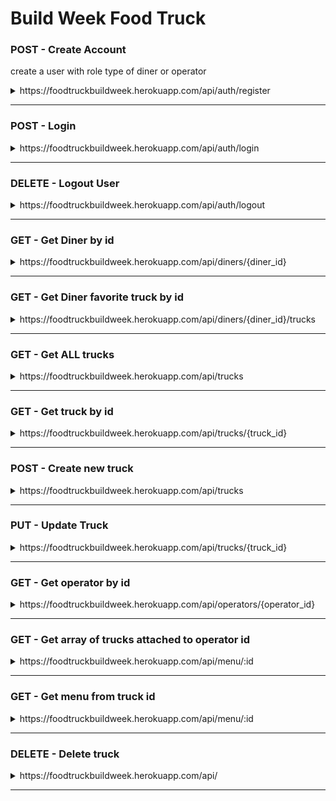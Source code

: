 # Build Week Food Truck

### POST - Create Account
create a user with role type of diner or operator
<details>
<summary>https://foodtruckbuildweek.herokuapp.com/api/auth/register</summary>

```JSON
what you need:
{
    "username": "Joe",
    "password": "1234",
    "email": "c@gmail.com",
    "role": "operator"
}

what you get back:
{
    "data": {
        "user_id": 1,
        "username": "Joe",
        "password": "$2a$08$0oUfmvlujUay2NBGG8CWJOhqhpB8gZRk/UmVa9X8NEZhUKDVIxt5S",
        "role": "operator"
    }
}
```
</details>

-----------------------------------------------------------------------------------------

### POST - Login
<details>
<summary>https://foodtruckbuildweek.herokuapp.com/api/auth/login</summary>

```JSON
what you need:
role can be operator or diner
{
    "username": "luke",
    "password": "1234",
    "role": "operator"
}

what you get back:
{
    "message": "luke is back!",
    "token": "eyJhbGciOiJIUzI1NiIsInR5cCI6IkpXVCJ9.eyJzdWJqZWN0Ijo2LCJ1c2VybmFtZSI6Imx1a2UiLCJpYXQiOjE2MTcyMjU3OTcsImV4cCI6MTYxNzMxMjE5N30.q8woGClRqHNN1tTHwd48FhHalKHdHW-z5dMSzHqbLL4",
    "role": "operator"
}
```
</details>

-----------------------------------------------------------------------------------------

### DELETE - Logout User
<details>
<summary>https://foodtruckbuildweek.herokuapp.com/api/auth/logout</summary>

```JSON
Status: 200 OK
```
</details>

-----------------------------------------------------------------------------------------

### GET - Get Diner by id
<details>
<summary>https://foodtruckbuildweek.herokuapp.com/api/diners/{diner_id}</summary>

```JSON
what you get back:
{
    "diner_id": 2,
    "longitude": "01.44888",
    "latitude": "90.12322",
    "diner_favetruck_id": 2
}
    
    
```
</details>

-----------------------------------------------------------------------------------------

### GET - Get Diner favorite truck by id
<details>
<summary>https://foodtruckbuildweek.herokuapp.com/api/diners/{diner_id}/trucks</summary>

```JSON
what you get back:
[
    {
        "truck_id": 1,
        "truck_img": "arturo-rey-m6fYkq_P2Cc-unsplash.jpg",
        "cuisine_type": "french",
        "departure_time": "19:00:00",
        "longitude": "44.88888",
        "latitude": "22.12121",
        "diner_favetruck_id": 3,
        "diner_id": 1
    }
]
```
</details>

-----------------------------------------------------------------------------------------

### GET - Get ALL trucks
<details>
<summary>https://foodtruckbuildweek.herokuapp.com/api/trucks</summary>

```JSON
what you get back:
[
    {
        "truck_id": 1,
        "truck_img": "arturo-rey-m6fYkq_P2Cc-unsplash.jpg",
        "cuisine_type": "french",
        "departure_time": "19:00:00",
        "longitude": "99.00333",
        "latitude": "44.77777"
    },
    {
        "truck_id": 2,
        "truck_img": "s-o-c-i-a-l-c-u-t--eeAvufLf9A-unsplash.jpg",
        "cuisine_type": "vietnamese",
        "departure_time": "17:00:00",
        "longitude": "91.00998",
        "latitude": "14.75577"
    },
    {
        "truck_id": 3,
        "truck_img": "harry-gillen-b2gdRynjL9Q-unsplash.jpg",
        "cuisine_type": "mexican",
        "departure_time": "21:00:00",
        "longitude": "90.00322",
        "latitude": "77.76654"
    }
]
```
</details>

-----------------------------------------------------------------------------------------

### GET - Get truck by id
<details>
<summary>https://foodtruckbuildweek.herokuapp.com/api/trucks/{truck_id}</summary>

```JSON
what you get back:
{
    "truck_id": 1,
    "truck_img": "arturo-rey-m6fYkq_P2Cc-unsplash.jpg",
    "cuisine_type": "french",
    "departure_time": "19:00:00",
    "longitude": "99.00333",
    "latitude": "44.77777"
}
```
</details>

-----------------------------------------------------------------------------------------


### POST - Create new truck
<details>
<summary>https://foodtruckbuildweek.herokuapp.com/api/trucks</summary>

```JSON
what you need: 
{
    "truck_img": "eugene-chystiakov-nlHdn7AhJHY-unsplash.jpg",
    "cuisine_type": "american",
    "departure_time": "11:00pm",
    "longitude": "12.12121",
    "latitude": "13.13133"
}

what you get back: 

{
    "truck_id": 4,
    "truck_img": "eugene-chystiakov-nlHdn7AhJHY-unsplash.jpg",
    "cuisine_type": "american",
    "departure_time": "23:00:00",
    "longitude": "12.12121",
    "latitude": "13.13133"
}
```
</details>

-----------------------------------------------------------------------------------------

### PUT - Update Truck
<details>
<summary>https://foodtruckbuildweek.herokuapp.com/api/trucks/{truck_id}</summary>

```JSON
What you need: 
{
    "truck_id": 2, 
    "truck_img": "eugene-chystiakov-nlHdn7AhJHY-unsplash.jpg",
    "cuisine_type": "eithopian",
    "departure_time": "11:11pm",
    "longitude": "15.12121",
    "latitude": "13.13443"
}

What you get is:
Status: 200 Ok
```
</details>

-----------------------------------------------------------------------------------------

### GET - Get operator by id
<details>
<summary>https://foodtruckbuildweek.herokuapp.com/api/operators/{operator_id}</summary>

```JSON
what you get back:
{
    "operator_id": 2,
    "truck_id": 3
}
```
</details>

-----------------------------------------------------------------------------------------












### GET - Get array of trucks attached to operator id
<details>
<summary>https://foodtruckbuildweek.herokuapp.com/api/menu/:id</summary>

```JSON

    {item_name: 'tacos', item_description: '3 soft shell tacos', item_img: 'krisztian-tabori-ZQf4jzkpz1k-unsplash.jpg', item_price: '8.99'},
    
```
</details>

-----------------------------------------------------------------------------------------




### GET - Get menu from truck id
<details>
<summary>https://foodtruckbuildweek.herokuapp.com/api/menu/:id</summary>

```JSON

    {item_name: 'tacos', item_description: '3 soft shell tacos', item_img: 'krisztian-tabori-ZQf4jzkpz1k-unsplash.jpg', item_price: '8.99'},
    
```
</details>

-----------------------------------------------------------------------------------------

### DELETE - Delete truck
<details>
<summary>https://foodtruckbuildweek.herokuapp.com/api/</summary>

```JSON
HttpStatus OK
```
</details>


-----------------------------------------------------------------------------------------




